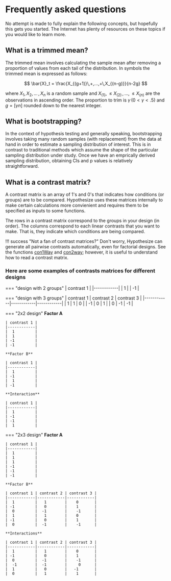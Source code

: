 # Frequently asked questions

No attempt is made to fully explain the following
concepts, but hopefully this gets
you started. The Internet has plenty of resources on these topics
if you would like to learn more.

## What is a trimmed mean?

The trimmed mean involves calculating the sample mean after
removing a proportion of values from each
tail of the distribution. In symbols the trimmed mean is expressed as
follows:

$$
\bar{X}_t = \frac{X_{(g+1)}\,+,...,+\,X_{(n-g)}}{n-2g}
$$

where $X_1, \,X_2,\,...\,,X_n$ is a random sample and
$X_{(1)}, \le X_{(2)}\,,...,\,\le X_{(n)}$ are the observations in
ascending order. The proportion to trim is $\gamma\,(0\lt \gamma \lt.5)$
and $g = [ \gamma n ]$ rounded down to the nearest integer.

## What is bootstrapping?

In the context of hypothesis testing and generally speaking,
bootstrapping involves taking many random samples (with replacement)
from the data at hand in order to estimate a sampling
distribution of interest. This is in contrast to traditional methods
which assume the shape of the particular sampling distribution under study.
Once we have an emprically derived sampling distribution,
obtaining CIs and p values is relatively straightforward.

## What is a contrast matrix?

A contrast matrix is an array of 1's and 0's
that indicates how conditions (or groups) are
to be compared. Hypothesize uses these matrices
internally to make certain calculations more
convienient and requires them to be specified 
as inputs to some functions.

The rows in a contrast matrix correspond to
the groups in your design (in order). The columns
correspond to each linear contrasts that you want to
make. That is, they indicate which conditions are being compared.

!!! success "Not a fan of contrast matrices?"
    Don't worry, Hypothesize can generate all pairwise
    contrasts automatically, even for factorial designs.
    See the functions [con1Way]() and [con2way](); however,
    it is useful to understand how to read a contrast matrix.

### Here are some examples of contrasts matrices for different designs

=== "design with 2 groups"
    | contrast 1 |
    |------------|
    |  1         |
    |  -1        |
    
=== "design with 3 groups"
    | contrast 1 | contrast 2 | contrast 3 | 
    |------------|------------|------------|
    |  1         |   1        |    0       | 
    | -1         |   0        |    1       | 
    |  0         |  -1        |    -1      | 

=== "2x2 design"
    **Factor A**
    
    | contrast 1 | 
    |------------|
    |  1         |  
    |  1         |  
    | -1         |  
    | -1         |  
    
    **Factor B**
    
    | contrast 1 | 
    |------------|
    |  1         |  
    | -1         |  
    |  1         |  
    | -1         | 
    
    **Interaction**
    
    | contrast 1 | 
    |------------|
    |  1         |  
    | -1         |  
    | -1         |  
    |  1         | 
    
=== "2x3 design"
    **Factor A**
    
    | contrast 1 |   
    |------------|
    |  1         |  
    |  1         |  
    |  1         |  
    | -1         |  
    | -1         |  
    | -1         |  
        
    **Factor B**
    
    | contrast 1 | contrast 2 | contrast 3 | 
    |------------|------------|------------|
    |  1         |   1        |    0       | 
    | -1         |   0        |    1       | 
    |  0         |  -1        |    -1      | 
    |  1         |   1        |    0       | 
    | -1         |   0        |    1       | 
    |  0         |  -1        |    -1      | 
    
    **Interactions**
    
    | contrast 1 | contrast 2 | contrast 3 | 
    |------------|------------|------------|
    |  1         |   1        |    0       | 
    | -1         |   0        |    1       | 
    |  0         |  -1        |    -1      | 
    |  -1        |  -1        |     0      | 
    |  1         |   0        |   -1       | 
    |  0         |   1        |    1       | 